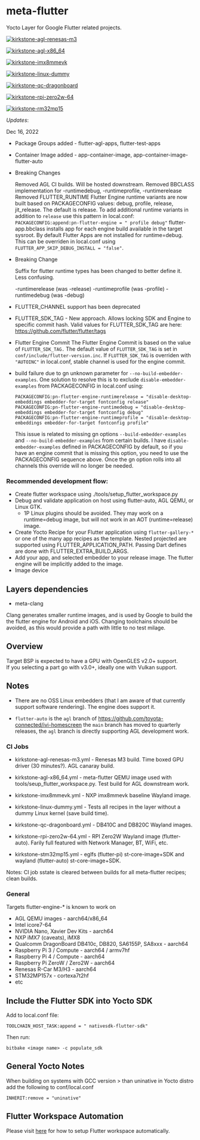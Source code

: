 # meta-flutter

Yocto Layer for Google Flutter related projects.

[![kirkstone-agl-renesas-m3](https://github.com/meta-flutter/meta-flutter/actions/workflows/kirkstone-agl-renesas-m3.yml/badge.svg?branch=kirkstone)](https://github.com/meta-flutter/meta-flutter/actions/workflows/kirkstone-agl-renesas-m3.yml)

[![kirkstone-agl-x86_64](https://github.com/meta-flutter/meta-flutter/actions/workflows/kirkstone-agl-x86_64.yml/badge.svg?branch=kirkstone)](https://github.com/meta-flutter/meta-flutter/actions/workflows/kirkstone-agl-x86_64.yml)

[![kirkstone-imx8mmevk](https://github.com/meta-flutter/meta-flutter/actions/workflows/kirkstone-imx8mmevk.yml/badge.svg?branch=kirkstone)](https://github.com/meta-flutter/meta-flutter/actions/workflows/kirkstone-imx8mmevk.yml)

[![kirkstone-linux-dummy](https://github.com/meta-flutter/meta-flutter/actions/workflows/kirkstone-linux-dummy.yml/badge.svg?branch=kirkstone)](https://github.com/meta-flutter/meta-flutter/actions/workflows/kirkstone-linux-dummy.yml)

[![kirkstone-qc-dragonboard](https://github.com/meta-flutter/meta-flutter/actions/workflows/kirkstone-qc-dragonboard.yml/badge.svg?branch=kirkstone)](https://github.com/meta-flutter/meta-flutter/actions/workflows/kirkstone-qc-dragonboard.yml)

[![kirkstone-rpi-zero2w-64](https://github.com/meta-flutter/meta-flutter/actions/workflows/kirkstone-rpi-zero2w-64.yml/badge.svg?branch=kirkstone)](https://github.com/meta-flutter/meta-flutter/actions/workflows/kirkstone-rpi-zero2w-64.yml)

[![kirkstone-rm32mp15](https://github.com/meta-flutter/meta-flutter/actions/workflows/kirkstone-stm32mp15.yml/badge.svg?branch=kirkstone)](https://github.com/meta-flutter/meta-flutter/actions/workflows/kirkstone-stm32mp15.yml)


_Updates_:

Dec 16, 2022

* Package Groups added - flutter-agl-apps, flutter-test-apps
* Container Image added - app-container-image, app-container-image-flutter-auto
* Breaking Changes

  Removed AGL CI builds.  Will be hosted downstream.
  Removed BBCLASS implementation for -runtimedebug, -runtimeprofile, -runtimerelease
  Removed FLUTTER_RUNTIME
  Flutter Engine runtime variants are now built based on PACKAGECONFIG values: debug, profile, release, jit_release.  The default is release.
  To add additional runtime variants in addition to `release` use this pattern in local.conf:
      `PACKAGECONFIG:append:pn-flutter-engine = " profile debug"`
  flutter-app.bbclass installs app for each engine build available in the target sysroot.
  By default Flutter Apps are not installed for runtime=debug.  This can be overriden in local.conf using `FLUTTER_APP_SKIP_DEBUG_INSTALL = "false"`.

* Breaking Change
  
  Suffix for flutter runtime types has been changed to better define it.  Less confusing. 

  -runtimerelease (was -release)
  -runtimeprofile (was -profile)
  -runtimedebug (was -debug)

* FLUTTER_CHANNEL support has been deprecated

* FLUTTER_SDK_TAG - New approach.  Allows locking SDK and Engine to specific commit hash.
  Valid values for FLUTTER_SDK_TAG are here:  https://github.com/flutter/flutter/tags
  
* Flutter Engine Commit
  The Flutter Engine Commit is based on the value of `FLUTTER_SDK_TAG.`
  The default value of `FLUTTER_SDK_TAG` is set in `conf/include/flutter-version.inc`.  If `FLUTTER_SDK_TAG` is overriden with `"AUTOINC"` in local.conf, stable channel is used for the engine commit.

* build failure due to gn unknown parameter for `--no-build-embedder-examples`.  One solution to resolve this is to exclude `disable-embedder-examples` from PACKAGECONFIG in local.conf using:

  ```
  PACKAGECONFIG:pn-flutter-engine-runtimerelease = "disable-desktop-embeddings embedder-for-target fontconfig release"
  PACKAGECONFIG:pn-flutter-engine-runtimedebug = "disable-desktop-embeddings embedder-for-target fontconfig debug"
  PACKAGECONFIG:pn-flutter-engine-runtimeprofile = "disable-desktop-embeddings embedder-for-target fontconfig profile"
   ```
  This issue is related to missing gn options `--build-embedder-examples` and `--no-build-embedder-examples` from certain builds.  I have `disable-embedder-examples` defined in PACKAGECONFIG by default, so if you have an engine commit that is missing this option, you need to use the PACKAGECONFIG sequence above.  Once the gn option rolls into all channels this override will no longer be needed.

### Recommended development flow:
* Create flutter workspace using ./tools/setup_flutter_workspace.py
* Debug and validate application on host using flutter-auto, AGL QEMU, or Linux GTK.
  - 1P Linux plugins should be avoided.  They may work on a runtime=debug image, but will not work in an AOT (runtime=release) image.
* Create Yocto Recipe for your Flutter application using `flutter-gallery-*` or one of the many app recipes as the template.
  Nested projected are supported using FLUTTER_APPLICATION_PATH.
  Passing Dart defines are done with FLUTTER_EXTRA_BUILD_ARGS.
* Add your app, and selected embedder to your release image.  The flutter engine will be implicitly added to the image.
* Image device

## Layers dependencies

* meta-clang

Clang generates smaller runtime images, and is used by Google to build the the flutter engine for Android and iOS.  Changing toolchains should be avoided, as this would provide a path with little to no test milage.

## Overview

Target BSP is expected to have a GPU with OpenGLES v2.0+ support.  
If you selecting a part go with v3.0+, ideally one with Vulkan support.

## Notes

* There are no OSS Linux embedders (that I am aware of that currently support software rendering).  The engine does support it.

* `flutter-auto` is the `agl` branch of https://github.com/toyota-connected/ivi-homescreen
  the `main` branch has moved to quarterly releases, the `agl` branch is directly supporting AGL development work.

### CI Jobs

* kirkstone-agl-renesas-m3.yml - Renesas M3 build.  Time boxed GPU driver (30 minutes?).  AGL canaray build.

* kirkstone-agl-x86_64.yml - meta-flutter QEMU image used with tools/seup_flutter_workspace.py.  Test build for AGL downstream work.

* kirkstone-imx8mmevk.yml - NXP imx8mmevk baseline Wayland image.

* kirkstone-linux-dummy.yml - Tests all recipes in the layer without a dummy Linux kernel (save build time).

* kirkstone-qc-dragonboard.yml - DB410C and DB820C Wayland images.

* kirkstone-rpi-zero2w-64.yml - RPI Zero2W Wayland image (flutter-auto).  Farily full featured with Network Manager, BT, WiFi, etc.

* kirkstone-stm32mp15.yml - eglfs (flutter-pi) st-core-image+SDK and wayland (flutter-auto) st-core-image+SDK.

Notes: CI job sstate is cleared between builds for all meta-flutter recipes; clean builds.


### General

Targets flutter-engine-* is known to work on

* AGL QEMU images - aarch64/x86_64
* Intel icore7-64
* NVIDIA Nano, Xavier Dev Kits - aarch64
* NXP iMX7 (caveats), iMX8
* Qualcomm DragonBoard DB410c, DB820, SA6155P, SA8xxx - aarch64
* Raspberry Pi 3 / Compute - aarch64 / armv7hf
* Raspberry Pi 4 / Compute - aarch64
* Raspberry Pi ZeroW / Zero2W - aarch64
* Renesas R-Car M3/H3 - aarch64
* STM32MP157x - cortexa7t2hf
* etc

## Include the Flutter SDK into Yocto SDK

Add to local.conf file:

    TOOLCHAIN_HOST_TASK:append = " nativesdk-flutter-sdk"

Then run:

    bitbake <image name> -c populate_sdk

## General Yocto Notes

When building on systems with GCC version > than uninative in Yocto distro add the following to conf/local.conf

    INHERIT:remove = "uninative"

## Flutter Workspace Automation
Please visit [here](tools/README.md) for how to setup Flutter workspace automatically.
